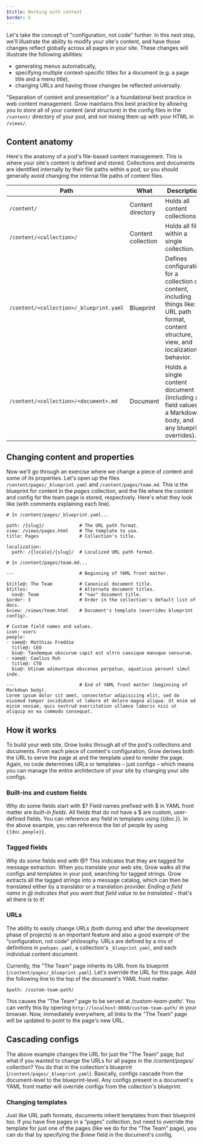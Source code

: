 ```yaml
---
$title: Working with content
$order: 5
---
```

Let's take the concept of "configuration, not code" further. In this next step, we'll illustrate the ability to modify your site's content, and have those changes reflect globally across all pages in your site. These changes will illustrate the following abilities:

- generating menus automatically,
- specifying multiple context-specific titles for a document (e.g. a page title and a menu title),
- changing URLs and having those changes be reflected universally.

"Separation of content and presentation" is a foundational best practice in web content management. Grow maintains this best practice by allowing you to store all of your content (and structure) in the config files in the `/content/` directory of your pod, and *not* mixing them up with your HTML in `/views/`.

## Content anatomy

Here's the anatomy of a pod's file-based content management. This is where your site's content is defined and stored. Collections and documents are identified internally by their file paths within a pod, so you should generally avoid changing the internal file paths of content files.

Path | What | Description
-- | -- | --
`/content/` | Content directory | Holds all content collections.
`/content/<collection>/` | Content collection | Holds all files within a single collection.
`/content/<collection>/_blueprint.yaml` | Blueprint | Defines configuration for a collection of content, including things like: URL path format, content structure, view, and localization behavior.
`/content/<collection>/<document>.md` | Document | Holds a single content document (including all field values, a Markdown body, and any blueprint overrides).

## Changing content and properties

Now we'll go through an exercise where we change a piece of content and some of its properties. Let's open up the files `/content/pages/_blueprint.yaml` and `/content/pages/team.md`. This is the blueprint for content in the *pages* collection, and the file where the content and config for the team page is stored, respectively. Here's what they look like (with comments explaining each line).

```
# In /content/pages/_blueprint.yaml...

path: /{slug}/             # The URL path format.
view: /views/pages.html    # The template to use.
title: Pages               # Collection's title.

localization:
  path: /{locale}/{slug}/  # Localized URL path format.
```

```
# In /content/pages/team.md...

---                        # Beginning of YAML front matter.

$title@: The Team          # Canonical document title.
$titles:                   # Alternate document titles.
  nav@: Team               # "nav" document title.
$order: 3                  # Order in the collection's default list of docs.
$view: /views/team.html    # Document's template (overrides blueprint config).

# Custom field names and values.
icon: users
people:
- name@: Matthias Freddie
  title@: CEO
  bio@: Tandemque obscurum capit est ultro caesique manuque sensurum.
- name@: Caelius Ruh
  title@: CTO
  bio@: Utinam adimuntque obscenas perpetuo, aquaticus pereunt simul inde.

---                        # End of YAML front matter (beginning of Markdown body).
Lorem ipsum dolor sit amet, consectetur adipisicing elit, sed do eiusmod tempor incididunt ut labore et dolore magna aliqua. Ut enim ad minim veniam, quis nostrud exercitation ullamco laboris nisi ut aliquip ex ea commodo consequat.
```

## How it works

To build your web site, Grow looks through all of the pod's collections and documents. From each piece of content's configuration, Grow derives both the URL to serve the page at and the template used to render the page. Again, no code determines URLs or templates – just configs – which means you can manage the entire architecture of your site by changing your site configs.

### Built-ins and custom fields

Why do some fields start with $? Field names prefixed with $ in YAML front matter are *built-in fields*. All fields that do not have a $ are custom, user-defined fields. You can reference any field in templates using {{doc.<field name>}}. In the above example, you can reference the list of people by using `{{doc.people}}`.

### Tagged fields

Why do some fields end with @? This indicates that they are tagged for message extraction. When you translate your web site, Grow walks all the configs and templates in your pod, searching for tagged strings. Grow extracts all the tagged strings into a message catalog, which can then be translated either by a translator or a translation provider. *Ending a field name in @ indicates that you want that field value to be translated* – that's all there is to it!

### URLs

The ability to easily change URLs (both during and after the development phase of projects) is an important feature and also a good example of the "configuration, not code" philosophy. URLs are defined by a mix of definitions in `podspec.yaml`, a collection's `_blueprint.yaml`, and each individual content document.

Currently, the "The Team" page inherits its URL from its blueprint (`/content/pages/_blueprint.yaml`). Let's override the URL for this page. Add the following line to the top of the document's YAML front matter.

    $path: /custom-team-path/

This causes the "The Team" page to be served at */custom-team-path/*. You can verify this by opening `http://localhost:8080/custom-team-path/` in your browser. Now, immediately everywhere, all links to the "The Team" page will be updated to point to the page's new URL.

## Cascading configs

The above example changes the URL for just the "The Team" page, but what if you wanted to change the URLs for all pages in the */content/pages/* collection? You do that in the collection's blueprint (`/content/pages/_blueprint.yaml`). Basically, configs cascade from the document-level to the blueprint-level. Any configs present in a document's YAML front matter will override configs from the collection's blueprint.

### Changing templates

Just like URL path formats, documents inherit templates from their blueprint too. If you have five pages in a "pages" collection, but need to override the template for just one of the pages (like we do for the "The Team" page), you can do that by specifying the *$view* field in the document's config.
